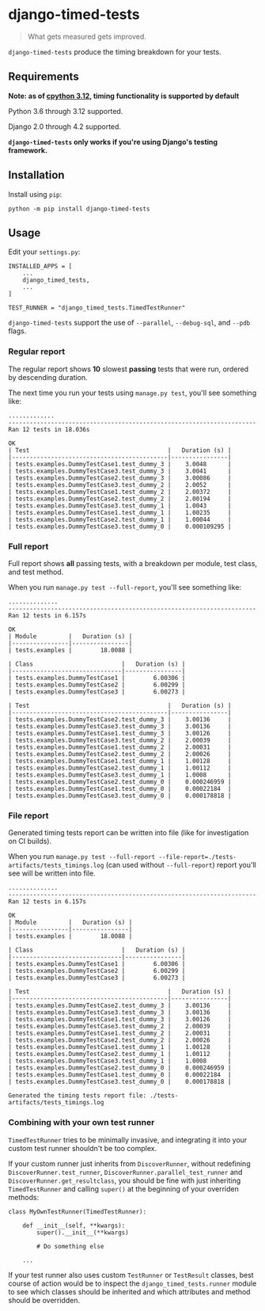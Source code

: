 # django-timed-tests
> What gets measured gets improved.

`django-timed-tests` produce the timing breakdown for your tests.

## Requirements
**Note: as of [cpython 3.12](https://github.com/python/cpython/pull/12271), timing functionality is supported by default**

Python 3.6 through 3.12 supported.

Django 2.0 through 4.2 supported.

**`django-timed-tests` only works if you're using Django's testing framework.**

## Installation
Install using `pip`:
```
python -m pip install django-timed-tests
```

## Usage
Edit your `settings.py`:
```
INSTALLED_APPS = [
    ...
    django_timed_tests,
    ...
]

TEST_RUNNER = "django_timed_tests.TimedTestRunner"
```

`django-timed-tests` support the use of `--parallel`, `--debug-sql`, and `--pdb` flags.

### Regular report
The regular report shows **10** slowest **passing** tests that were run, ordered by descending duration.

The next time you run your tests using `manage.py test`, you'll see something like:

```
.............
----------------------------------------------------------------------
Ran 12 tests in 18.036s

OK
| Test                                       |   Duration (s) |
|--------------------------------------------|----------------|
| tests.examples.DummyTestCase1.test_dummy_3 |    3.0048      |
| tests.examples.DummyTestCase3.test_dummy_3 |    3.0041      |
| tests.examples.DummyTestCase2.test_dummy_3 |    3.00086     |
| tests.examples.DummyTestCase3.test_dummy_2 |    2.0052      |
| tests.examples.DummyTestCase1.test_dummy_2 |    2.00372     |
| tests.examples.DummyTestCase2.test_dummy_2 |    2.00194     |
| tests.examples.DummyTestCase3.test_dummy_1 |    1.0043      |
| tests.examples.DummyTestCase1.test_dummy_1 |    1.00235     |
| tests.examples.DummyTestCase2.test_dummy_1 |    1.00044     |
| tests.examples.DummyTestCase3.test_dummy_0 |    0.000109295 |
```

### Full report
Full report shows **all** passing tests, with a breakdown per module, test class, and test method.

When you run `manage.py test --full-report`, you'll see something like:
```
..............
----------------------------------------------------------------------
Ran 12 tests in 6.157s

OK
| Module         |   Duration (s) |
|----------------|----------------|
| tests.examples |        18.0088 |

| Class                         |   Duration (s) |
|-------------------------------|----------------|
| tests.examples.DummyTestCase1 |        6.00306 |
| tests.examples.DummyTestCase2 |        6.00299 |
| tests.examples.DummyTestCase3 |        6.00273 |

| Test                                       |   Duration (s) |
|--------------------------------------------|----------------|
| tests.examples.DummyTestCase2.test_dummy_3 |    3.00136     |
| tests.examples.DummyTestCase3.test_dummy_3 |    3.00136     |
| tests.examples.DummyTestCase1.test_dummy_3 |    3.00126     |
| tests.examples.DummyTestCase3.test_dummy_2 |    2.00039     |
| tests.examples.DummyTestCase1.test_dummy_2 |    2.00031     |
| tests.examples.DummyTestCase2.test_dummy_2 |    2.00026     |
| tests.examples.DummyTestCase1.test_dummy_1 |    1.00128     |
| tests.examples.DummyTestCase2.test_dummy_1 |    1.00112     |
| tests.examples.DummyTestCase3.test_dummy_1 |    1.0008      |
| tests.examples.DummyTestCase2.test_dummy_0 |    0.000246959 |
| tests.examples.DummyTestCase1.test_dummy_0 |    0.00022184  |
| tests.examples.DummyTestCase3.test_dummy_0 |    0.000178818 |
```

### File report
Generated timing tests report can be written into file (like for investigation on CI builds).

When you run `manage.py test --full-report --file-report=./tests-artifacts/tests_timings.log` (can used without `--full-report`) report you'll see will be written into file.
```
..............
----------------------------------------------------------------------
Ran 12 tests in 6.157s

OK
| Module         |   Duration (s) |
|----------------|----------------|
| tests.examples |        18.0088 |

| Class                         |   Duration (s) |
|-------------------------------|----------------|
| tests.examples.DummyTestCase1 |        6.00306 |
| tests.examples.DummyTestCase2 |        6.00299 |
| tests.examples.DummyTestCase3 |        6.00273 |

| Test                                       |   Duration (s) |
|--------------------------------------------|----------------|
| tests.examples.DummyTestCase2.test_dummy_3 |    3.00136     |
| tests.examples.DummyTestCase3.test_dummy_3 |    3.00136     |
| tests.examples.DummyTestCase1.test_dummy_3 |    3.00126     |
| tests.examples.DummyTestCase3.test_dummy_2 |    2.00039     |
| tests.examples.DummyTestCase1.test_dummy_2 |    2.00031     |
| tests.examples.DummyTestCase2.test_dummy_2 |    2.00026     |
| tests.examples.DummyTestCase1.test_dummy_1 |    1.00128     |
| tests.examples.DummyTestCase2.test_dummy_1 |    1.00112     |
| tests.examples.DummyTestCase3.test_dummy_1 |    1.0008      |
| tests.examples.DummyTestCase2.test_dummy_0 |    0.000246959 |
| tests.examples.DummyTestCase1.test_dummy_0 |    0.00022184  |
| tests.examples.DummyTestCase3.test_dummy_0 |    0.000178818 |

Generated the timing tests report file: ./tests-artifacts/tests_timings.log
```

### Combining with your own test runner
`TimedTestRunner` tries to be minimally invasive, and integrating it into your custom test runner shouldn't be too complex.

If your custom runner just inherits from `DiscoverRunner`, without redefining `DiscoverRunner.test_runner`,  `DiscoverRunner.parallel_test_runner` and `DiscoverRunner.get_resultclass`, you should be fine with just inheriting `TimedTestRunner` and calling `super()` at the beginning of your overriden methods:

```
class MyOwnTestRunner(TimedTestRunner):

    def __init__(self, **kwargs):
        super().__init__(**kwargs)

        # Do something else

    ...
```

If your test runner also uses custom `TestRunner` or `TestResult` classes, best course of action would be to inspect the `django_timed_tests.runner` module to see which classes should be inherited and which attributes and method should be overridden.
